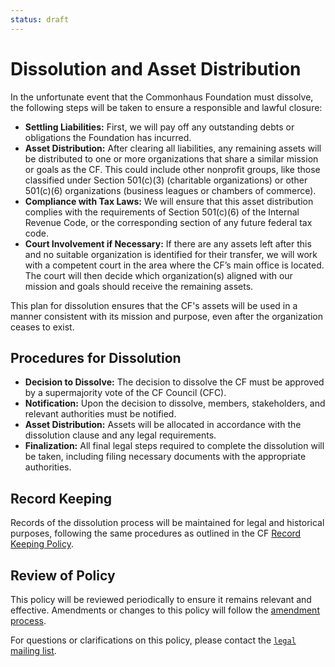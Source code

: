 ```yaml
---
status: draft
---
```

# Dissolution and Asset Distribution

In the unfortunate event that the Commonhaus Foundation must dissolve, the following steps will be taken to ensure a responsible and lawful closure:

- **Settling Liabilities:** First, we will pay off any outstanding debts or obligations the Foundation has incurred.
- **Asset Distribution:** After clearing all liabilities, any remaining assets will be distributed to one or more organizations that share a similar mission or goals as the CF. This could include other nonprofit groups, like those classified under Section 501(c)(3) (charitable organizations) or other 501(c)(6) organizations (business leagues or chambers of commerce).
- **Compliance with Tax Laws:** We will ensure that this asset distribution complies with the requirements of Section 501(c)(6) of the Internal Revenue Code, or the corresponding section of any future federal tax code.
- **Court Involvement if Necessary:** If there are any assets left after this and no suitable organization is identified for their transfer, we will work with a competent court in the area where the CF’s main office is located. The court will then decide which organization(s) aligned with our mission and goals should receive the remaining assets.

This plan for dissolution ensures that the CF's assets will be used in a manner consistent with its mission and purpose, even after the organization ceases to exist.

## Procedures for Dissolution

- **Decision to Dissolve:** The decision to dissolve the CF must be approved by a supermajority vote of the CF Council (CFC).
- **Notification:** Upon the decision to dissolve, members, stakeholders, and relevant authorities must be notified.
- **Asset Distribution:** Assets will be allocated in accordance with the dissolution clause and any legal requirements.
- **Finalization:** All final legal steps required to complete the dissolution will be taken, including filing necessary documents with the appropriate authorities.

## Record Keeping

Records of the dissolution process will be maintained for legal and historical purposes, following the same procedures as outlined in the CF [Record Keeping Policy][record-keeping].

## Review of Policy

This policy will be reviewed periodically to ensure it remains relevant and effective. Amendments or changes to this policy will follow the [amendment process][].

For questions or clarifications on this policy, please contact the [`legal` mailing list][CONTACTS.yaml].

[CONTACTS.yaml]: https://github.com/commonhaus/foundation-draft/blob/main/CONTACTS.yaml
[amendment process]: ../bylaws/amendments.md
[record-keeping]: ../bylaws/notice-records.md#record-keeping